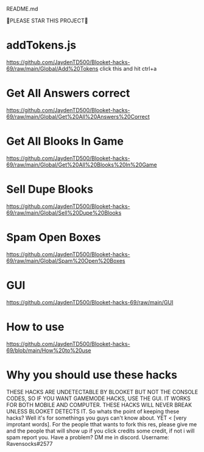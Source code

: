 README.md

🌟PLEASE STAR THIS PROJECT🌟

# addTokens.js

https://github.com/JaydenTD500/Blooket-hacks-69/raw/main/Global/Add%20Tokens click this and hit ctrl+a

# Get All Answers correct 

https://github.com/JaydenTD500/Blooket-hacks-69/raw/main/Global/Get%20All%20Answers%20Correct

# Get All Blooks In Game

https://github.com/JaydenTD500/Blooket-hacks-69/raw/main/Global/Get%20All%20Blooks%20In%20Game

# Sell Dupe Blooks

https://github.com/JaydenTD500/Blooket-hacks-69/raw/main/Global/Sell%20Dupe%20Blooks

# Spam Open Boxes

https://github.com/JaydenTD500/Blooket-hacks-69/raw/main/Global/Spam%20Open%20Boxes

# GUI

https://github.com/JaydenTD500/Blooket-hacks-69/raw/main/GUI

# How to use
https://github.com/JaydenTD500/Blooket-hacks-69/blob/main/How%20to%20use

# Why you should use these hacks
THESE HACKS ARE UNDETECTABLE BY BLOOKET BUT NOT THE CONSOLE CODES, SO IF YOU WANT GAMEMODE HACKS, USE THE GUI. IT WORKS FOR BOTH MOBILE AND COMPUTER. THESE HACKS WILL  NEVER BREAK UNLESS BLOOKET DETECTS IT. So whats the point of keeping these hacks? Well it's for somethings you guys can't know about. YET < [very improtant words]. For the people tthat wants to fork this res, please give me and the people that will show up if you click credits some credit, if not i will spam report you. Have a problem? DM me in discord. Username: Ravensocks#2577


